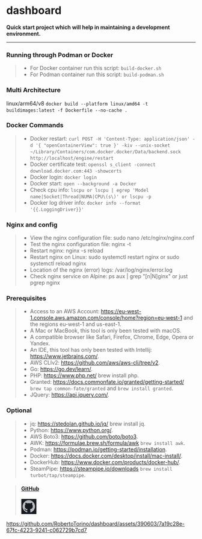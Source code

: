 # dashboard 

**Quick start project which will help in maintaining a development environment.**           

--- 

### Running through Podman or Docker

> - For Docker container run this script: `build-docker.sh`      
> - For Podman container run this script: `build-podman.sh`

### Multi Architecture

linux/arm64/v8
`docker build --platform linux/amd64 -t buildimages:latest -f Dockerfile --no-cache .`

### Docker Commands

> - Docker restart: `curl POST -H 'Content-Type: application/json' -d '{ "openContainerView": true }' -kiv --unix-socket ~/Library/Containers/com.docker.docker/Data/backend.sock http://localhost/engine/restart`      
> - Docker certificate test: `openssl s_client -connect download.docker.com:443 -showcerts`    
> - Docker login:  `docker login`        
> - Docker start: `open --background -a Docker`   
> - Check cpu info: `lscpu or lscpu | egrep 'Model name|Socket|Thread|NUMA|CPU\(s\)' or lscpu -p`                        
> - Docker log driver info: `docker info --format '{{.LoggingDriver}}'`                 


### Nginx and config

> - View the nginx configuration file: sudo nano /etc/nginx/nginx.conf <br>       
> - Test the nginx configuration file: nginx -t <br>        
> - Restart nginx: nginx -s reload <br>      
> - Restart nginx on Linux: sudo systemctl restart nginx or sudo systemctl reload nginx <br>      
> - Location of the nginx (error) logs: /var/log/nginx/error.log <br>      
> - Check nginx service on Alpine: ps aux | grep "[n|N]ginx" or just pgrep nginx 

### Prerequisites 

> - Access to an AWS Account: https://eu-west-1.console.aws.amazon.com/console/home?region=eu-west-1 and the regions eu-west-1 and us-east-1. 
> - A Mac or MacBook, this tool is only been tested with macOS. 
> - A compatible browser like Safari, Firefox, Chrome, Edge, Opera or Yandex. 
> - An IDE, this tool has only been tested with Intellij: https://www.jetbrains.com/. 
> - AWS CLIv2: https://github.com/aws/aws-cli/tree/v2. 
> - Go: https://go.dev/learn/.
> - PHP: https://www.php.net/ brew install php. 
> - Granted: https://docs.commonfate.io/granted/getting-started/ `brew tap common-fate/granted` and `brew install granted`. 
> - JQuery: https://api.jquery.com/.

### Optional

> - jq: https://stedolan.github.io/jq/ brew install jq.
> - Python: https://www.python.org/.
> - AWS Boto3: https://github.com/boto/boto3.
> - AWK: https://formulae.brew.sh/formula/awk `brew install awk`.
> - Podman: https://podman.io/getting-started/installation. 
> - Docker: https://docs.docker.com/desktop/install/mac-install/. 
> - DockerHub: https://www.docker.com/products/docker-hub/. 
> - SteamPipe: https://steampipe.io/downloads `brew install turbot/tap/steampipe`. 

> #### [GitHub](https://github.com/RobertoTorino)                   
> ![GitHub](images/github.png) 


https://github.com/RobertoTorino/dashboard/assets/390603/7a19c28e-67fc-4223-9241-c062729b7cd7

